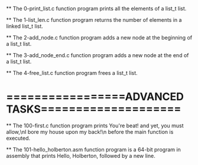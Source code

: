 ** The 0-print_list.c function program prints all the elements of a list_t list.

** The 1-list_len.c function program returns the number of elements in a linked list_t list.

** The 2-add_node.c function program adds a new node at the beginning of a list_t list.

** The 3-add_node_end.c function program adds a new node at the end of a list_t list.

** The 4-free_list.c function program frees a list_t list.

=================ADVANCED TASKS====================
===================================================

** The 100-first.c function program prints You're beat! and yet, you must allow,\nI bore my house upon my back!\n before the main function is executed.

** The 101-hello_holberton.asm function program is a 64-bit program in assembly that prints Hello, Holberton, followed by a new line.

